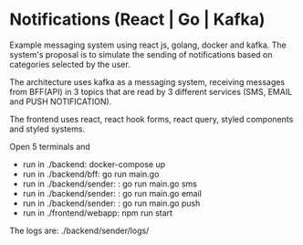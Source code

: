 # Notifications (React | Go | Kafka)

Example messaging system using react js, golang, docker and kafka. The system's proposal is to simulate the sending of notifications based on categories selected by the user.

The architecture uses kafka as a messaging system, receiving messages from BFF(API) in 3 topics that are read by 3 different services (SMS, EMAIL and PUSH NOTIFICATION).

The frontend uses react, react hook forms, react query, styled components and styled systems.

Open 5 terminals and
- run in ./backend: docker-compose up
- run in ./backend/bff: go run main.go
- run in ./backend/sender: : go run main.go sms
- run in ./backend/sender: : go run main.go email
- run in ./backend/sender: : go run main.go push
- run in ./frontend/webapp: npm run start

The logs are: ./backend/sender/logs/
